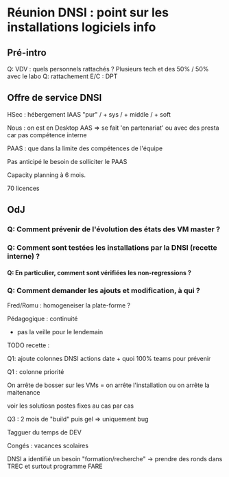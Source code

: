 # Réunion DNSI : point sur les installations logiciels info

## Pré-intro

Q: VDV : quels personnels rattachés ? Plusieurs tech et des 50% / 50% avec le labo
Q: rattachement E/C : DPT

## Offre de service DNSI

HSec : hébergement IAAS "pur" / + sys / + middle / + soft

Nous : on est en Desktop AAS
 => se fait 'en partenariat' ou avec des presta car pas compétence interne
 
PAAS : que dans la limite des compétences de l'équipe

Pas anticipé le besoin de solliciter le PAAS

Capacity planning à 6 mois.

70 licences

## OdJ



### Q: Comment prévenir de l'évolution des états des VM master ?

### Q: Comment sont testées les installations par la DNSI (recette interne) ?

####    Q: En particulier, comment sont vérifiées les non-regressions ?

### Q: Comment demander les ajouts et modification, à qui ?


Fred/Romu : homogeneiser la plate-forme ?

Pédagogique : continuité

- pas la veille pour le lendemain


TODO recette :

Q1: ajoute colonnes DNSI actions date + quoi
    100% teams pour prévenir

Q1 : colonne priorité

On arrête de bosser sur les VMs
  = on arrête l'installation ou on arrête la maitenance
  
voir les solutiosn postes fixes au cas par cas

Q3 : 2 mois de "build" puis gel => uniquement bug

Tagguer du temps de DEV

Congés : vacances scolaires

DNSI a identifié un besoin "formation/recherche"
 -> prendre des ronds dans TREC et surtout programme FARE


